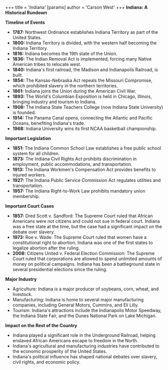 +++
 title = 'Indiana'
[params]
	author = 'Carson West'
+++
**Indiana: A Historical Rundown**

**Timeline of Events**

* **1787:** Northwest Ordinance establishes Indiana Territory as part of the United States.
* **1800:** Indiana Territory is divided, with the western half becoming the Indiana Territory.
* **1816:** Indiana becomes the 19th state of the Union.
* **1836:** The Indian Removal Act is implemented, forcing many Native American tribes to relocate west.
* **1840:** Indiana's first railroad, the Madison and Indianapolis Railroad, is built.
* **1854:** The Kansas-Nebraska Act repeals the Missouri Compromise, which prohibited slavery in the northern territories.
* **1861:** Indiana joins the Union during the American Civil War.
* **1893:** The World's Columbian Exposition is held in Chicago, Illinois, bringing industry and tourism to Indiana.
* **1908:** The Indiana State Teachers College (now Indiana State University) is founded.
* **1914:** The Panama Canal opens, connecting the Atlantic and Pacific Oceans, benefiting Indiana's trade.
* **1968:** Indiana University wins its first NCAA basketball championship.

**Important Legislation**

* **1851:** The Indiana Common School Law establishes a free public school system for all children.
* **1873:** The Indiana Civil Rights Act prohibits discrimination in employment, public accommodations, and transportation.
* **1913:** The Indiana Workmen's Compensation Act provides benefits to injured workers.
* **1927:** The Indiana Public Service Commission Act regulates utilities and transportation.
* **1957:** The Indiana Right-to-Work Law prohibits mandatory union membership.

**Important Court Cases**

* **1857:** Dred Scott v. Sandford: The Supreme Court ruled that African Americans were not citizens and could not sue in federal court. Indiana was a free state at the time, but the case had a significant impact on the debate over slavery.
* **1973:** Roe v. Wade: The Supreme Court ruled that women have a constitutional right to abortion. Indiana was one of the first states to legalize abortion after the ruling.
* **2008:** Citizens United v. Federal Election Commission: The Supreme Court ruled that corporations are allowed to spend unlimited amounts of money on political campaigns. Indiana has been a battleground state in several presidential elections since the ruling.

**Major Industry**

* Agriculture: Indiana is a major producer of soybeans, corn, wheat, and livestock.
* Manufacturing: Indiana is home to several major manufacturing companies, including General Motors, Cummins, and Eli Lilly.
* Tourism: Indiana's attractions include the Indianapolis Motor Speedway, the Indiana State Fair, and the Dunes National Park on Lake Michigan.

**Impact on the Rest of the Country**

* Indiana played a significant role in the Underground Railroad, helping enslaved African Americans escape to freedom in the North.
* Indiana's agricultural and manufacturing industries have contributed to the economic prosperity of the United States.
* Indiana's political influence has shaped national debates over slavery, civil rights, and economic policy.